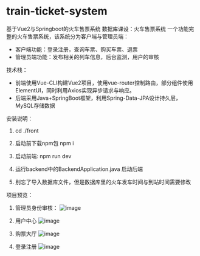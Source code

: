 # train-ticket-system
基于Vue2与Springboot的火车售票系统
数据库课设：火车售票系统
一个功能完整的火车售票系统，该系统分为客户端与管理员端：
* 客户端功能：登录注册，查询车票、购买车票、退票
* 管理员端功能：发布相关的列车信息，后台监测，用户的审核

技术栈：
* 前端使用Vue-CLI构建Vue2项目，使用vue-router控制路由，部分组件使用ElementUI，同时利用Axios实现异步请求与响应。
* 后端采用Java+SpringBoot框架，利用Spring-Data-JPA设计持久层，MySQL存储数据

安装说明：
1. cd ./front

2. 启动前下载npm包
npm i

3. 启动前端:
npm run dev

4. 运行backend中的BackendApplication.java 启动后端

5. 别忘了导入数据库文件，但是数据库里的火车发车时间与到站时间需要修改


项目预览：

1. 管理员身份审核：
![image](https://user-images.githubusercontent.com/65580753/156556254-67c8a63a-e4f1-4165-8d42-45fc881d65a2.png)

2. 用户中心
![image](https://user-images.githubusercontent.com/65580753/156556431-396193a1-bd55-4270-924e-235e984013a6.png)

3. 购票大厅
![image](https://user-images.githubusercontent.com/65580753/156556651-c4417925-e2d8-41b4-a4bd-0a5a00316039.png)

4. 登录注册
![image](https://user-images.githubusercontent.com/65580753/156556888-e2078d1e-c334-4def-97ca-a42960724640.png)


